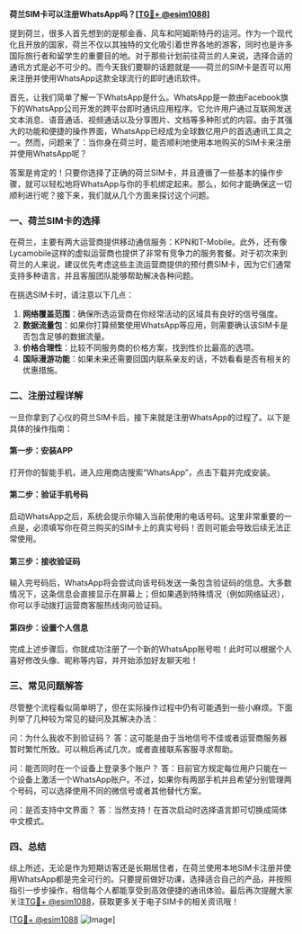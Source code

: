 **荷兰SIM卡可以注册WhatsApp吗？[[TG💪+ @esim1088](https://t.me/s/esim1088)]**

提到荷兰，很多人首先想到的是郁金香、风车和阿姆斯特丹的运河。作为一个现代化且开放的国家，荷兰不仅以其独特的文化吸引着世界各地的游客，同时也是许多国际旅行者和留学生的重要目的地。对于那些计划前往荷兰的人来说，选择合适的通讯方式是必不可少的。而今天我们要聊的话题就是——荷兰的SIM卡是否可以用来注册并使用WhatsApp这款全球流行的即时通讯软件。

首先，让我们简单了解一下WhatsApp是什么。WhatsApp是一款由Facebook旗下的WhatsApp公司开发的跨平台即时通讯应用程序。它允许用户通过互联网发送文本消息、语音通话、视频通话以及分享图片、文档等多种形式的内容。由于其强大的功能和便捷的操作界面，WhatsApp已经成为全球数亿用户的首选通讯工具之一。然而，问题来了：当你身在荷兰时，能否顺利地使用本地购买的SIM卡来注册并使用WhatsApp呢？

答案是肯定的！只要你选择了正确的荷兰SIM卡，并且遵循了一些基本的操作步骤，就可以轻松地将WhatsApp与你的手机绑定起来。那么，如何才能确保这一切顺利进行呢？接下来，我们就从几个方面来探讨这个问题。

### 一、荷兰SIM卡的选择

在荷兰，主要有两大运营商提供移动通信服务：KPN和T-Mobile。此外，还有像Lycamobile这样的虚拟运营商也提供了非常有竞争力的服务套餐。对于初次来到荷兰的人来说，建议优先考虑这些主流运营商提供的预付费SIM卡，因为它们通常支持多种语言，并且客服团队能够帮助解决各种问题。

在挑选SIM卡时，请注意以下几点：
1. **网络覆盖范围**：确保所选运营商在你经常活动的区域具有良好的信号强度。
2. **数据流量包**：如果你打算频繁使用WhatsApp等应用，则需要确认该SIM卡是否包含足够的数据流量。
3. **价格合理性**：比较不同服务商的价格方案，找到性价比最高的选项。
4. **国际漫游功能**：如果未来还需要回国内联系亲友的话，不妨看看是否有相关的优惠措施。

### 二、注册过程详解

一旦你拿到了心仪的荷兰SIM卡后，接下来就是注册WhatsApp的过程了。以下是具体的操作指南：

#### 第一步：安装APP
打开你的智能手机，进入应用商店搜索“WhatsApp”，点击下载并完成安装。

#### 第二步：验证手机号码
启动WhatsApp之后，系统会提示你输入当前使用的电话号码。这里非常重要的一点是，必须填写你在荷兰购买的SIM卡上的真实号码！否则可能会导致后续无法正常使用。

#### 第三步：接收验证码
输入完号码后，WhatsApp将会尝试向该号码发送一条包含验证码的信息。大多数情况下，这条信息会直接显示在屏幕上；但如果遇到特殊情况（例如网络延迟），你可以手动拨打运营商客服热线询问验证码。

#### 第四步：设置个人信息
完成上述步骤后，你就成功注册了一个新的WhatsApp账号啦！此时可以根据个人喜好修改头像、昵称等内容，并开始添加好友聊天啦！

### 三、常见问题解答

尽管整个流程看似简单明了，但在实际操作过程中仍有可能遇到一些小麻烦。下面列举了几种较为常见的疑问及其解决办法：

问：为什么我收不到验证码？
答：这可能是由于当地信号不佳或者运营商服务器暂时繁忙所致。可以稍后再试几次，或者直接联系客服寻求帮助。

问：能否同时在一个设备上登录多个账户？
答：目前官方规定每位用户只能在一个设备上激活一个WhatsApp账户。不过，如果你有两部手机并且希望分别管理两个号码，可以选择使用不同的微信号或者其他替代方案。

问：是否支持中文界面？
答：当然支持！在首次启动时选择语言即可切换成简体中文模式。

### 四、总结

综上所述，无论是作为短期访客还是长期居住者，在荷兰使用本地SIM卡注册并使用WhatsApp都是完全可行的。只要提前做好功课，选择适合自己的产品，并按照指引一步步操作，相信每个人都能享受到高效便捷的通讯体验。最后再次提醒大家关注[TG💪+ @esim1088](https://t.me/s/esim1088)，获取更多关于电子SIM卡的相关资讯哦！

[[TG💪+ @esim1088](https://t.me/s/esim1088) ![Image](https://i.postimg.cc/4NQfJmqS/Snipaste-2025-05-13-00-14-12.png)]